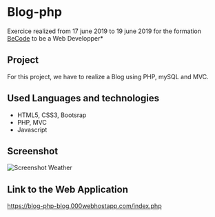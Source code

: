 # Blog-php

Exercice realized from 17 june 2019 to 19 june 2019 for the formation [BeCode](https://www.becode.org/) to be a Web Developper*

## Project

For this project, we have to realize a Blog using PHP, mySQL and MVC.

## Used Languages and technologies

* HTML5, CSS3, Bootsrap
* PHP, MVC
* Javascript

## Screenshot
![Screenshot Weather](public/WeatherAppScreenshot.png)

## Link to the Web Application
https://blog-php-blog.000webhostapp.com/index.php



